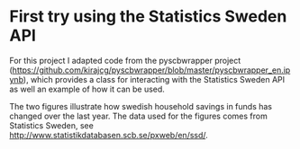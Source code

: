 First try using the Statistics Sweden API
===
For this project I adapted code from the pyscbwrapper project (https://github.com/kirajcg/pyscbwrapper/blob/master/pyscbwrapper_en.ipynb), 
which provides a class for interacting with the Statistics Sweden API as well an example of how it can be used.

The two figures illustrate how swedish household savings in funds has changed over the last year. The data used for the figures comes from Statistics Sweden, see http://www.statistikdatabasen.scb.se/pxweb/en/ssd/.
